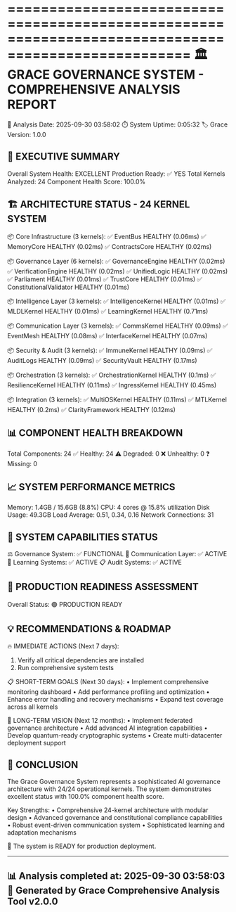 
====================================================================================================
🏛️  GRACE GOVERNANCE SYSTEM - COMPREHENSIVE ANALYSIS REPORT
====================================================================================================

📅 Analysis Date: 2025-09-30 03:58:02
⏱️  System Uptime: 0:05:32
🏷️  Grace Version: 1.0.0

🎯 EXECUTIVE SUMMARY
--------------------------------------------------
Overall System Health: EXCELLENT
Production Ready: ✅ YES
Total Kernels Analyzed: 24
Component Health Score: 100.0%

🏗️  ARCHITECTURE STATUS - 24 KERNEL SYSTEM
--------------------------------------------------

📦 Core Infrastructure (3 kernels):
  ✅ EventBus             HEALTHY    (0.06ms)
  ✅ MemoryCore           HEALTHY    (0.02ms)
  ✅ ContractsCore        HEALTHY    (0.02ms)


📦 Governance Layer (6 kernels):
  ✅ GovernanceEngine     HEALTHY    (0.02ms)
  ✅ VerificationEngine   HEALTHY    (0.02ms)
  ✅ UnifiedLogic         HEALTHY    (0.02ms)
  ✅ Parliament           HEALTHY    (0.01ms)
  ✅ TrustCore            HEALTHY    (0.01ms)
  ✅ ConstitutionalValidator HEALTHY    (0.01ms)


📦 Intelligence Layer (3 kernels):
  ✅ IntelligenceKernel   HEALTHY    (0.01ms)
  ✅ MLDLKernel           HEALTHY    (0.01ms)
  ✅ LearningKernel       HEALTHY    (0.71ms)


📦 Communication Layer (3 kernels):
  ✅ CommsKernel          HEALTHY    (0.09ms)
  ✅ EventMesh            HEALTHY    (0.08ms)
  ✅ InterfaceKernel      HEALTHY    (0.07ms)


📦 Security & Audit (3 kernels):
  ✅ ImmuneKernel         HEALTHY    (0.09ms)
  ✅ AuditLogs            HEALTHY    (0.09ms)
  ✅ SecurityVault        HEALTHY    (0.17ms)


📦 Orchestration (3 kernels):
  ✅ OrchestrationKernel  HEALTHY    (0.1ms)
  ✅ ResilienceKernel     HEALTHY    (0.11ms)
  ✅ IngressKernel        HEALTHY    (0.45ms)


📦 Integration (3 kernels):
  ✅ MultiOSKernel        HEALTHY    (0.11ms)
  ✅ MTLKernel            HEALTHY    (0.2ms)
  ✅ ClarityFramework     HEALTHY    (0.12ms)


📊 COMPONENT HEALTH BREAKDOWN
--------------------------------------------------
Total Components: 24
✅ Healthy: 24
⚠️  Degraded: 0 
❌ Unhealthy: 0
❓ Missing: 0

📈 SYSTEM PERFORMANCE METRICS
--------------------------------------------------
Memory: 1.4GB / 15.6GB (8.8%)
CPU: 4 cores @ 15.8% utilization
Disk Usage: 49.3GB
Load Average: 0.51, 0.34, 0.16
Network Connections: 31

🔧 SYSTEM CAPABILITIES STATUS
--------------------------------------------------
⚖️  Governance System: ✅ FUNCTIONAL
📡 Communication Layer: ✅ ACTIVE 
🧠 Learning Systems: ✅ ACTIVE
📋 Audit Systems: ✅ ACTIVE

🚀 PRODUCTION READINESS ASSESSMENT
--------------------------------------------------
Overall Status: 🟢 PRODUCTION READY


💡 RECOMMENDATIONS & ROADMAP
--------------------------------------------------

🔥 IMMEDIATE ACTIONS (Next 7 days):
  1. Verify all critical dependencies are installed
  1. Run comprehensive system tests

📋 SHORT-TERM GOALS (Next 30 days):
  • Implement comprehensive monitoring dashboard
  • Add performance profiling and optimization
  • Enhance error handling and recovery mechanisms
  • Expand test coverage across all kernels

🔮 LONG-TERM VISION (Next 12 months):
  • Implement federated governance architecture
  • Add advanced AI integration capabilities
  • Develop quantum-ready cryptographic systems
  • Create multi-datacenter deployment support


🏁 CONCLUSION
--------------------------------------------------
The Grace Governance System represents a sophisticated AI governance architecture 
with 24/24 operational kernels. The system demonstrates 
excellent status with 100.0% component health score.

Key Strengths:
• Comprehensive 24-kernel architecture with modular design
• Advanced governance and constitutional compliance capabilities  
• Robust event-driven communication system
• Sophisticated learning and adaptation mechanisms

🎯 The system is READY for production deployment.

----------------------------------------------------------------------------------------------------
📊 Analysis completed at: 2025-09-30 03:58:03
🔧 Generated by Grace Comprehensive Analysis Tool v2.0.0
----------------------------------------------------------------------------------------------------

